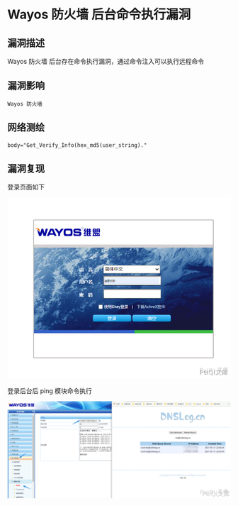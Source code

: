 # Wayos 防火墙 后台命令执行漏洞

## 漏洞描述

Wayos 防火墙 后台存在命令执行漏洞，通过命令注入可以执行远程命令

## 漏洞影响

```
Wayos 防火墙
```

## 网络测绘

```
body="Get_Verify_Info(hex_md5(user_string)."
```

## 漏洞复现

登录页面如下



![](images/202202162240644.png)

登录后台后 ping 模块命令执行

![](images/202202162240143.png)